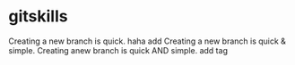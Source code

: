 # gitskills
Creating a new branch is quick.
haha add
Creating a new branch is quick & simple.
Creating anew branch is quick AND simple.
add tag
